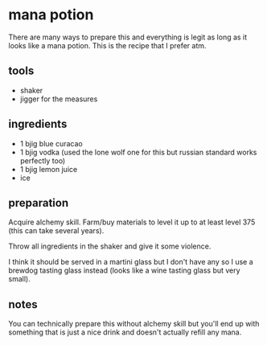 # mana potion

There are many ways to prepare this and everything is legit as long as it looks like a mana potion. This is the recipe that I prefer atm.

## tools

- shaker
- jigger for the measures

## ingredients

- 1 bjig blue curacao
- 1 bjig vodka (used the lone wolf one for this but russian standard works perfectly too)
- 1 bjig lemon juice
- ice

## preparation

Acquire alchemy skill. Farm/buy materials to level it up to at least level 375 (this can take several years).

Throw all ingredients in the shaker and give it some violence.

I think it should be served in a martini glass but I don't have any so I use a brewdog tasting glass instead (looks like a wine tasting glass but very small).

## notes

You can technically prepare this without alchemy skill but you'll end up with something that is just a nice drink and doesn't actually refill any mana.
